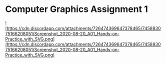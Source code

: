 # Computer Graphics Assignment 1

![https://cdn.discordapp.com/attachments/726474369647378465/745883075166208051/Screenshot_2020-08-20_A01_Hands-on-Practice_with_SVG.png](https://cdn.discordapp.com/attachments/726474369647378465/745883075166208051/Screenshot_2020-08-20_A01_Hands-on-Practice_with_SVG.png)
